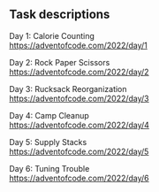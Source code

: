 ## Task descriptions

Day 1: Calorie Counting<br />
https://adventofcode.com/2022/day/1

Day 2: Rock Paper Scissors<br />
https://adventofcode.com/2022/day/2

Day 3: Rucksack Reorganization<br />
https://adventofcode.com/2022/day/3

Day 4: Camp Cleanup<br />
https://adventofcode.com/2022/day/4

Day 5: Supply Stacks<br />
https://adventofcode.com/2022/day/5

Day 6: Tuning Trouble<br />
https://adventofcode.com/2022/day/6

